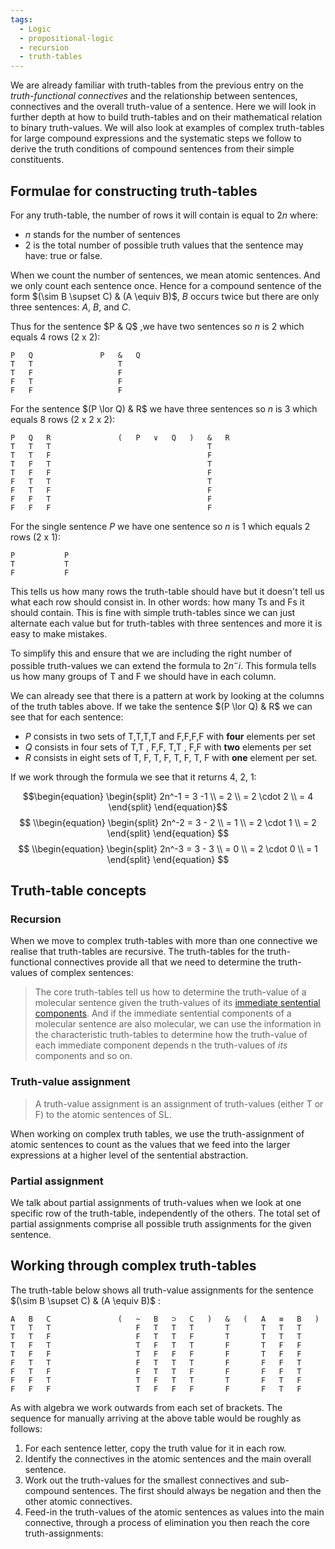 ```yaml
---
tags:
  - Logic
  - propositional-logic
  - recursion
  - truth-tables
---
```


We are already familiar with truth-tables from the previous entry on the *truth-functional connectives* and the relationship between sentences, connectives and the overall truth-value of a sentence. Here we will look in further depth at how to build truth-tables and on their mathematical relation to binary truth-values. We will also look at examples of complex truth-tables for large compound expressions and the systematic steps we follow to derive the truth conditions of compound sentences from their simple constituents.

## Formulae for constructing truth-tables

For any truth-table, the number of rows it will contain is equal to $2n$ where:

* $n$ stands for the number of sentences
* $2$ is the total number of possible truth values that the sentence may have: true or false.

When we count the number of sentences, we mean atomic sentences. And we only count each sentence once. Hence for a compound sentence of the form $(\sim B \supset C) & (A \equiv B)$, $B$ occurs twice but there are only three sentences: $A$, $B$, and $C$.

Thus for the sentence $P & Q$ ,we have two sentences so $n$ is 2 which equals 4 rows (2 x 2):

````
P	Q				P	&	Q	
T	T					T		
T	F					F		
F	T					F		
F	F					F
````

For the sentence $(P \lor Q) & R$ we have three sentences so $n$ is 3 which equals 8 rows (2 x 2 x 2):

````
P	Q	R				(	P	∨	Q	)	&	R	
T	T	T									T		
T	T	F									F		
T	F	T									T		
T	F	F									F		
F	T	T									T		
F	T	F									F		
F	F	T									F		
F	F	F									F
````

For the single sentence $P$ we have one sentence so $n$ is 1 which equals 2 rows (2 x 1):

````
P			P
T			T
F			F
````

This tells us how many rows the truth-table should have but it doesn't tell us what each row should consist in. In other words: how many Ts and Fs it should contain. This is fine with simple truth-tables since we can just alternate each value but for truth-tables with three sentences and more it is easy to make mistakes.

To simplify this and ensure that we are including the right number of possible truth-values we can extend the formula to $2n^-i$. This formula tells us how many groups of T and F we should have in each column.

We can already see that there is a pattern at work by looking at the columns of the truth tables above. If we take the sentence $(P \lor Q) & R$ we can see that for each sentence:

* $P$ consists in two sets of ${\textsf{T,T,T,T}}$ and ${\textsf{F,F,F,F}}$ with **four** elements per set
* $Q$ consists in four sets of ${\textsf{T,T}}$ , ${\textsf{F,F}}$, ${\textsf{T,T}}$ , ${\textsf{F,F}}$ with **two** elements per set
* $R$ consists in eight sets of ${\textsf{T}}$, ${\textsf{F}}$, ${\textsf{T}}$, ${\textsf{F}}$, ${\textsf{T}}$, ${\textsf{F}}$, ${\textsf{T}}$, ${\textsf{F}}$ with **one** element per set.

If we work through the formula we see that it returns 4, 2, 1:

$$\begin{equation} \begin{split} 2n^-1 = 3 -1 \\ = 2 \\ = 2 \cdot 2 \\ = 4 \end{split} \end{equation}$$
$$
\\begin{equation} \begin{split} 2n^-2 = 3 - 2 \\ = 1 \\ = 2 \cdot 1 \\ = 2 \end{split} \end{equation}
$$
$$
\\begin{equation} \begin{split} 2n^-3 = 3 - 3 \\ = 0 \\ = 2 \cdot 0 \\ = 1 \end{split} \end{equation}
$$

## Truth-table concepts

### Recursion

When we move to complex truth-tables with more than one connective we realise that truth-tables are recursive. The truth-tables for the truth-functional connectives provide all that we need to determine the truth-values of complex sentences:

 > 
 > The core truth-tables tell us how to determine the truth-value of a molecular sentence given the truth-values of its [immediate sentential components](Syntax%20of%20sentential%20logic.md). And if the immediate sentential components of a molecular sentence are also molecular, we can use the information in the characteristic truth-tables to determine how the truth-value of each immediate component depends n the truth-values of *its* components and so on.

### Truth-value assignment

 > 
 > A truth-value assignment is an assignment of truth-values (either T or F) to the atomic sentences of SL.

When working on complex truth tables, we use the truth-assignment of atomic sentences to count as the values that we feed into the larger expressions at a higher level of the sentential abstraction.

### Partial assignment

We talk about partial assignments of truth-values when we look at one specific row of the truth-table, independently of the others. The total set of partial assignments comprise all possible truth assignments for the given sentence.

## Working through complex truth-tables

The truth-table below shows all truth-value assignments for the sentence $(\sim B \supset C) & (A \equiv B)$ :

````
A	B	C				(	~	B	⊃	C	)	&	(	A	≡	B	)	
T	T	T					F	T	T	T		T		T	T	T		
T	T	F					F	T	T	F		T		T	T	T		
T	F	T					T	F	T	T		F		T	F	F		
T	F	F					T	F	F	F		F		T	F	F		
F	T	T					F	T	T	T		F		F	F	T		
F	T	F					F	T	T	F		F		F	F	T		
F	F	T					T	F	T	T		T		F	T	F		
F	F	F					T	F	F	F		F		F	T	F
````

As with algebra we work outwards from each set of brackets. The sequence for manually arriving at the above table would be roughly as follows:

1. For each sentence letter, copy the truth value for it in each row.
1. Identify the connectives in the atomic sentences and the main overall sentence.
1. Work out the truth-values for the smallest connectives and sub-compound sentences. The first should always be negation and then the other atomic connectives.
1. Feed-in the truth-values of the atomic sentences as values into the main connective, through a process of elimination you then reach the core truth-assignments:
